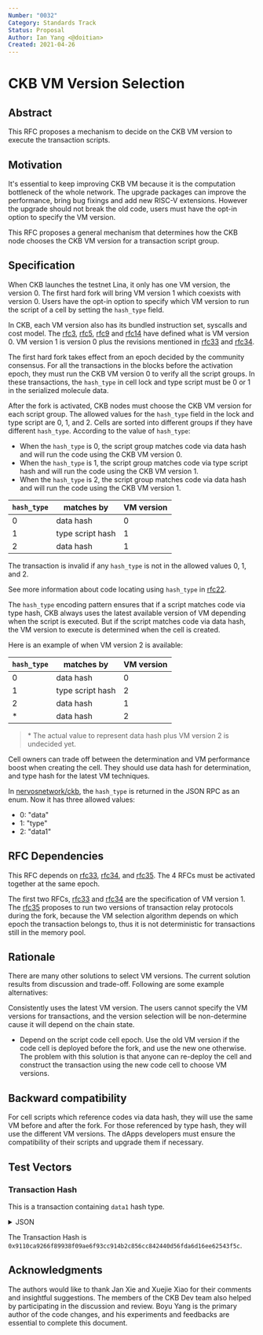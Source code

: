 ```yaml
---
Number: "0032"
Category: Standards Track
Status: Proposal
Author: Ian Yang <@doitian>
Created: 2021-04-26
---
```


# CKB VM Version Selection

## Abstract

This RFC proposes a mechanism to decide on the CKB VM version to execute the transaction scripts.

## Motivation

It's essential to keep improving CKB VM because it is the computation bottleneck of the whole network. The upgrade packages can improve the performance, bring bug fixings and add new RISC-V extensions. However the upgrade should not break the old code, users must have the opt-in option to specify the VM version.

This RFC proposes a general mechanism that determines how the CKB node chooses the CKB VM version for a transaction script group.

## Specification

When CKB launches the testnet Lina, it only has one VM version, the version 0. The first hard fork will bring VM version 1 which coexists with version 0. Users have the opt-in option to specify which VM version to run the script of a cell by setting the `hash_type` field.

In CKB, each VM version also has its bundled instruction set, syscalls and cost model. The [rfc3], [rfc5], [rfc9] and [rfc14] have defined what is VM version 0. VM version 1 is version 0 plus the revisions mentioned in [rfc33] and [rfc34].

[rfc3]: ../0003-ckb-vm/0003-ckb-vm.md
[rfc5]: ../0005-priviledged-mode/0005-priviledged-mode.md
[rfc9]: ../0009-vm-syscalls/0009-vm-syscalls.md
[rfc14]: ../0014-vm-cycle-limits/0014-vm-cycle-limits.md
[rfc33]: ../0033-ckb-vm-version-1/0033-ckb-vm-version-1.md
[rfc34]: ../0034-vm-syscalls-2/0034-vm-syscalls-2.md

The first hard fork takes effect from an epoch decided by the community consensus. For all the transactions in the blocks before the activation epoch, they must run the CKB VM version 0 to verify all the script groups. In these transactions, the `hash_type` in cell lock and type script must be 0 or 1 in the serialized molecule data.

After the fork is activated, CKB nodes must choose the CKB VM version for each script group. The allowed values for the `hash_type` field in the lock and type script are 0, 1, and 2. Cells are sorted into different groups if they have different `hash_type`. According to the value of `hash_type`:

* When the `hash_type` is 0, the script group matches code via data hash and will run the code using the CKB VM version 0.
* When the `hash_type` is 1, the script group matches code via type script hash and will run the code using the CKB VM version 1.
* When the `hash_type` is 2, the script group matches code via data hash and will run the code using the CKB VM version 1.

| `hash_type` | matches by       | VM version |
| ----------- | ---------------- | ---------- |
| 0           | data hash        | 0          |
| 1           | type script hash | 1          |
| 2           | data hash        | 1          |

The transaction is invalid if any `hash_type` is not in the allowed values 0, 1, and 2.

See more information about code locating using `hash_type` in [rfc22].

[rfc22]: ../0022-transaction-structure/0022-transaction-structure.md

The `hash_type` encoding pattern ensures that if a script matches code via type hash, CKB always uses the latest available version of VM depending when the script is executed. But if the script matches code via data hash, the VM version to execute is determined when the cell is created.

Here is an example of when VM version 2 is available:

| `hash_type` | matches by       | VM version |
| ----------- | ---------------- | ---------- |
| 0           | data hash        | 0          |
| 1           | type script hash | 2          |
| 2           | data hash        | 1          |
| \*          | data hash        | 2          |

> \* The actual value to represent data hash plus VM version 2 is undecided yet.

Cell owners can trade off between the determination and VM performance boost when creating the cell. They should use data hash for determination, and type hash for the latest VM techniques.

In [nervosnetwork/ckb](https://github.com/nervosnetwork/ckb), the `hash_type` is returned in the JSON RPC as an enum. Now it has three allowed values:

* 0: "data"
* 1: "type"
* 2: "data1"

## RFC Dependencies

This RFC depends on [rfc33], [rfc34], and [rfc35]. The 4 RFCs must be activated together at the same epoch.

[rfc35]: ../0035-ckb2021-p2p-protocol-upgrade/0035-ckb2021-p2p-protocol-upgrade.md

The first two RFCs, [rfc33] and [rfc34] are the specification of VM version 1. The [rfc35] proposes to run two versions of transaction relay protocols during the fork, because the VM selection algorithm depends on which epoch the transaction belongs to, thus it is not deterministic for transactions still in the memory pool.

## Rationale

There are many other solutions to select VM versions. The current solution results from discussion and trade-off. Following are some example alternatives:

Consistently uses the latest VM version. The users cannot specify the VM versions for transactions, and the version selection will be non-determine cause it will depend on the chain state.
* Depend on the script code cell epoch. Use the old VM version if the code cell is deployed before the fork, and use the new one otherwise. The problem with this solution is that anyone can re-deploy the cell and construct the transaction using the new code cell to choose VM versions.

## Backward compatibility

For cell scripts which reference codes via data hash, they will use the same VM before and after the fork. For those referenced by type hash, they will use the different VM versions. The dApps developers must ensure the compatibility of their scripts and upgrade them if necessary.

## Test Vectors

### Transaction Hash

This is a transaction containing `data1` hash type.

<details><summary>JSON</summary>

```json
{
    "version": "0x0",
    "cell_deps": [
    {
        "out_point": {
        "tx_hash": "0xace5ea83c478bb866edf122ff862085789158f5cbff155b7bb5f13058555b708",
        "index": "0x0"
        },
        "dep_type": "dep_group"
    }
    ],
    "header_deps": [],
    "inputs": [
    {
        "since": "0x0",
        "previous_output": {
        "tx_hash": "0xa563884b3686078ec7e7677a5f86449b15cf2693f3c1241766c6996f206cc541",
        "index": "0x7"
        }
    }
    ],
    "outputs": [
    {
        "capacity": "0x2540be400",
        "lock": {
        "code_hash": "0x709f3fda12f561cfacf92273c57a98fede188a3f1a59b1f888d113f9cce08649",
        "hash_type": "data",
        "args": "0xc8328aabcd9b9e8e64fbc566c4385c3bdeb219d7"
        },
        "type": null
    },
    {
        "capacity": "0x2540be400",
        "lock": {
        "code_hash": "0x9bd7e06f3ecf4be0f2fcd2188b23f1b9fcc88e5d4b65a8637b17723bbda3cce8",
        "hash_type": "type",
        "args": "0xc8328aabcd9b9e8e64fbc566c4385c3bdeb219d7"
        },
        "type": null
    },
    {
        "capacity": "0x2540be400",
        "lock": {
        "code_hash": "0x709f3fda12f561cfacf92273c57a98fede188a3f1a59b1f888d113f9cce08649",
        "hash_type": "data1",
        "args": "0xc8328aabcd9b9e8e64fbc566c4385c3bdeb219d7"
        },
        "type": null
    }
    ],
    "outputs_data": [
    "0x",
    "0x",
    "0x"
    ],
    "witnesses": [
    "0x550000001000000055000000550000004100000070b823564f7d1f814cc135ddd56fd8e8931b3a7040eaf1fb828adae29736a3cb0bc7f65021135b293d10a22da61fcc64f7cb660bf2c3276ad63630dad0b6099001"
    ]
}
```

</details>

The Transaction Hash is `0x9110ca9266f89938f09ae6f93cc914b2c856cc842440d56fda6d16ee62543f5c`.

## Acknowledgments

The authors would like to thank Jan Xie and Xuejie Xiao for their comments and insightful suggestions. The members of the CKB Dev team also helped by participating in the discussion and review. Boyu Yang is the primary author of the code changes, and his experiments and feedbacks are essential to complete this document.

